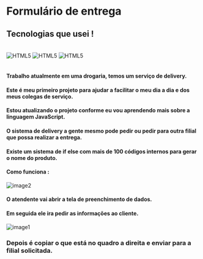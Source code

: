 # Formulário de entrega


## Tecnologias que usei !
<div style="display: inline_block"><br/>
<img align="center" alt="HTML5" src="https://img.shields.io/badge/HTML5-E34F26?style=for-the-badge&logo=html5&logoColor=white">
<img align="center" alt="HTML5" src="https://img.shields.io/badge/CSS3-1572B6?style=for-the-badge&logo=css3&logoColor=white">
<img align="center" alt="HTML5" src="https://img.shields.io/badge/JavaScript-F7DF1E?style=for-the-badge&logo=javascript&logoColor=black">
</div><br/>

#### Trabalho atualmente em uma drogaria, temos um serviço de delivery.
#### Este é meu primeiro projeto para ajudar a facilitar o meu dia a dia e dos meus colegas de serviço.
#### Estou atualizando o projeto conforme eu vou aprendendo mais sobre a linguagem JavaScript.
#### O sistema de delivery a gente mesmo pode pedir ou pedir para outra filial que possa realizar a entrega.
#### Existe um sistema de if else com mais de 100 códigos internos para gerar o nome do produto.
#### Como funciona :
![image2](https://github.com/thribe1ro/Formulario-de-entrega/assets/106930480/e17463d2-93b2-4b8f-851a-2e04968cbd68)
#### O atendente vai abrir a tela de preenchimento de dados.
#### Em seguida ele ira pedir as informações ao cliente.
![image1](https://github.com/thribe1ro/Formulario-de-entrega/assets/106930480/98169e23-aceb-4d05-b69b-8e0898f32813)

### Depois é copiar o que está no quadro a direita e enviar para a filial solicitada.
